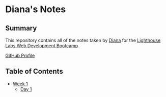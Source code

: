 # Diana's Notes

## Summary

This repository contains all of the notes taken by [Diana](https://github.com/procadiana) for the [Lighthouse Labs Web Development Bootcamp](https://lighthouselabs.ca).

[GitHub Profile](https://github.com/procadiana)

## Table of Contents

* [Week 1](/Week_1)
  * [Day 1](/Week_1/Day_1)